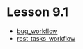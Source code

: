 # Lesson 9.1

* [bug_workflow](https://github.com/cryptowebsite/devops-netology/blob/main/netology_bug.xml)
* [rest_tasks_workflow](https://github.com/cryptowebsite/devops-netology/blob/main/netology_rest.xml)